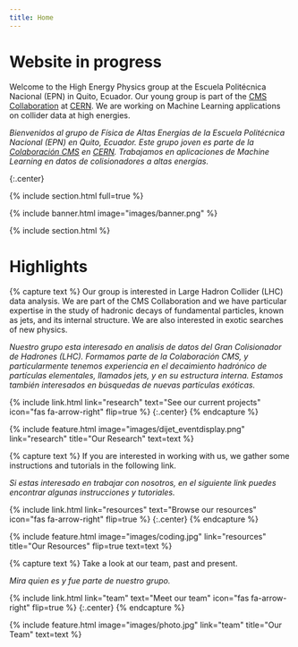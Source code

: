 ```yaml
---
title: Home
---
```


# Website in progress

Welcome to the High Energy Physics group at the Escuela Politécnica Nacional (EPN) in Quito, Ecuador. Our young group is part of the [CMS Collaboration](https://cms.cern.ch/) at [CERN](https://www.cern.ch/). We are working on Machine Learning applications on collider data at high energies.

_Bienvenidos al grupo de Física de Altas Energías de la Escuela Politécnica Nacional (EPN) en Quito, Ecuador. Este grupo joven es parte de la [Colaboración CMS](https://cms.cern.ch/) en [CERN](https://www.cern.ch/). Trabajamos en aplicaciones de Machine Learning en datos de colisionadores a altas energías._


{:.center}

{% include section.html full=true %}

{% include banner.html image="images/banner.png" %}

{% include section.html %}

# Highlights

{% capture text %}
Our group is interested in Large Hadron Collider (LHC) data analysis. We are part of the CMS Collaboration and we have particular expertise in the study of hadronic decays of fundamental particles, known as jets, and its internal structure. We are also interested in exotic searches of new physics.

_Nuestro grupo esta interesado en analisis de datos del Gran Colisionador de Hadrones (LHC). Formamos parte de la Colaboración CMS, y particularmente tenemos experiencia en el decaimiento hadrónico de partículas elementales, llamados jets, y en su estructura interna. Estamos también interesados en búsquedas de nuevas partículas exóticas._

{%
  include link.html
  link="research"
  text="See our current projects"
  icon="fas fa-arrow-right"
  flip=true
%}
{:.center}
{% endcapture %}

{%
  include feature.html
  image="images/dijet_eventdisplay.png"
  link="research"
  title="Our Research"
  text=text
%}

{% capture text %}
If you are interested in working with us, we gather some instructions and tutorials in the following link.

_Si estas interesado en trabajar con nosotros, en el siguiente link puedes encontrar algunas instrucciones y tutoriales._

{%
  include link.html
  link="resources"
  text="Browse our resources"
  icon="fas fa-arrow-right"
  flip=true
%}
{:.center}
{% endcapture %}

{%
  include feature.html
  image="images/coding.jpg"
  link="resources"
  title="Our Resources"
  flip=true
  text=text
%}

{% capture text %}
Take a look at our team, past and present.

_Mira quien es y fue parte de nuestro grupo._

{%
  include link.html
  link="team"
  text="Meet our team"
  icon="fas fa-arrow-right"
  flip=true
%}
{:.center}
{% endcapture %}

{%
  include feature.html
  image="images/photo.jpg"
  link="team"
  title="Our Team"
  text=text
%}

